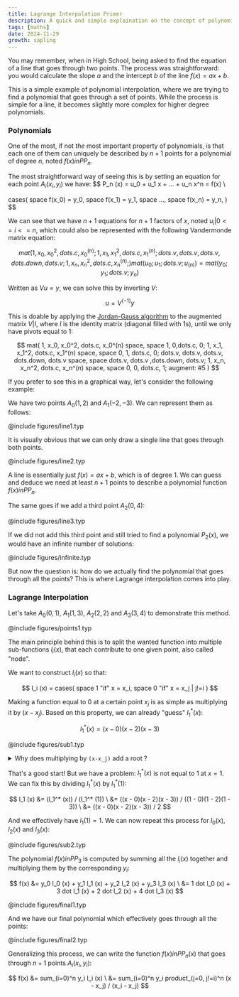 ```yaml
---
title: Lagrange Interpolation Primer
description: A quick and simple explaination on the concept of polynomial interpolation, here Lagrange's in particular.
tags: [maths]
date: 2024-11-29
growth: sapling
---
```


You may remember, when in High School, being asked to find the equation of a line that goes through two points. The process was straightforward: you would calculate the slope $a$ and the intercept $b$ of the line $f(x) = a x + b$. 

This is a simple example of polynomial interpolation, where we are trying to find a polynomial that goes through a set of points. While the process is simple for a line, it becomes slightly more complex for higher degree polynomials.

### Polynomials

One of the most, if not *the* most important property of polynomials, is that each one of them can uniquely be described by $n+1$ points for a polynomial of degree $n$, noted $f(x) in PP_n$.

The most straightforward way of seeing this is by setting an equation for each point $A_i (x_i, y_i)$ we have:
$$
P_n (x) = u_0 + u_1 x + ... + u_n x^n = f(x) \

cases(
    space f(x_0) = y_0,
    space f(x_1) = y_1,
    space ...,
    space f(x_n) = y_n,
)
$$

We can see that we have $n+1$ equations for $n+1$ factors of $x$, noted $u_i | 0 <= i <= n$, which could also be represented with the following Vandermonde matrix equation:

$$
mat(
    1, x_0, x_0^2, dots.c, x_0^(n);
    1, x_1, x_1^2, dots.c, x_1^(n);
    dots.v, dots.v, dots.v, dots.down, dots.v;
    1, x_n, x_n^2, dots.c, x_n^(n);
)
mat(u_0; u_1; dots.v; u_(n)) = mat(y_0; y_1; dots.v; y_n)
$$

Written as $V u = y$, we can solve this by inverting $V$: 

$$
u = V^(-1) y
$$

This is doable by applying the [Jordan-Gauss algorithm](https://en.wikipedia.org/wiki/Gaussian_elimination) to the augmented matrix $V | I$, where $I$ is the identity matrix (diagonal filled with $1$s), until we only have pivots equal to $1$:

$$
mat(
    1, x_0, x_0^2, dots.c, x_0^(n) space, space 1, 0,dots.c, 0;
    1, x_1, x_1^2, dots.c, x_1^(n) space, space 0, 1, dots.c, 0;
    dots.v, dots.v, dots.v, dots.down, dots.v space, space dots.v, dots.v ,dots.down, dots.v;
    1, x_n, x_n^2, dots.c, x_n^(n) space, space 0, 0, dots.c, 1;
    augment: #5
)
$$

If you prefer to see this in a graphical way, let's consider the following example:

We have two points $A_0 (1, 2)$ and $A_1 (-2, -3)$. We can represent them as follows:

@include figures/line1.typ

It is visually obvious that we can only draw a single line that goes through both points.

@include figures/line2.typ

A line is essentially just $f(x) = a x + b$, which is of degree $1$. We can guess and deduce we need at least $n+1$ points to describe a polynomial function $f(x) in PP_n$.

The same goes if we add a third point $A_2 (0, 4)$:

@include figures/line3.typ

If we did not add this third point and still tried to find a polynomial $P_2 (x)$, we would have an infinite number of solutions:

@include figures/infinite.typ

But now the question is: how do we actually find the polynomial that goes through all the points? This is where Lagrange interpolation comes into play.

### Lagrange Interpolation

Let's take $A_0 (0, 1)$, $A_1 (1, 3)$, $A_2 (2, 2)$ and $A_3 (3, 4)$ to demonstrate this method.

@include figures/points1.typ

The main principle behind this is to split the wanted function into multiple sub-functions $l_i (x)$, that each contribute to one given point, also called "node".

We want to construct $l_i (x)$ so that:

$$
l_i (x) = cases(
    space 1 "if" x = x_i,
    space 0 "if" x = x_j | j!=i
)
$$

Making a function equal to $0$ at a certain point $x_j$ is as simple as multiplying it by $(x - x_j)$. Based on this property, we can already "guess" $l_1^* (x)$:

$$
l_1^*(x) = (x - 0)(x - 2)(x - 3)
$$

@include figures/sub1.typ

<details>
<summary> Why does multiplying by <code class="language-math math-inline">(x-x_j)</code> add a root ?</summary>

For a function $f(x) = (x - x_j) dot g(x) | g(x) <- RR[x]$, when $x = x_j$:

$$
f(x_j) = (x_j - x_j) dot g(x) = 0 dot g(x) = 0
$$

</details>

That's a good start! But we have a problem: $l_1^* (x)$ is not equal to $1$ at $x = 1$. We can fix this by dividing $l_1^* (x)$ by $l_1^* (1)$:

$$
l_1 (x) &= (l_1^* (x)) / (l_1^* (1)) \
        &= ((x - 0)(x - 2)(x - 3)) / ((1 - 0)(1 - 2)(1 - 3)) \
        &= ((x - 0)(x - 2)(x - 3)) / 2
$$

And we effectively have $l_1 (1) = 1$. We can now repeat this process for $l_0 (x)$, $l_2 (x)$ and $l_3 (x)$:

@include figures/sub2.typ

The polynomial $f(x) in PP_3$ is computed by summing all the $l_i (x)$ together and multiplying them by the corresponding $y_i$:

$$
f(x) &= y_0 l_0 (x) + y_1 l_1 (x) + y_2 l_2 (x) + y_3 l_3 (x) \
     &= 1 dot l_0 (x) + 3 dot l_1 (x) + 2 dot l_2 (x) + 4 dot l_3 (x)
$$

@include figures/final1.typ

And we have our final polynomial which effectively goes through all the points:

@include figures/final2.typ

Generalizing this process, we can write the function $f(x) in PP_n (x)$ that goes through $n+1$ points $A_i (x_i, y_i)$:

$$
f(x) &= sum_(i=0)^n y_i l_i (x) \
        &= sum_(i=0)^n y_i product_(j=0, j!=i)^n (x - x_j) /  (x_i - x_j) 
$$
